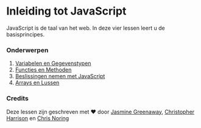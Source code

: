 # Inleiding tot JavaScript

JavaScript is de taal van het web. In deze vier lessen leert u de basisprincipes.

### Onderwerpen

1. [Variabelen en Gegevenstypen](../1-data-types/translations/README.nl.md)
2. [Functies en Methoden](../2-functions-methods/translations/README.es.md)
3. [Beslissingen nemen met JavaScript](../3-making-decisions/translations/README.es.md)
4. [Arrays en Lussen](../4-arrays-loops/translations/README.es.md)

### Credits

Deze lessen zijn geschreven met ♥ door [Jasmine Greenaway](https://twitter.com/paladique), [Christopher Harrison](https://twitter.com/geektrainer) en [Chris Noring](https://twitter.com/chris_noring)
